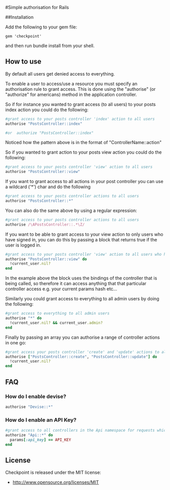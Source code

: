 #Simple authorisation for Rails

##Installation

Add the following to your gem file:

```
gem 'checkpoint'
```
and then run bundle install from your shell.

## How to use

By default all users get denied access to everything.

To enable a user to access/use a resource you must specify an authorisation rule to grant access. This is done using the "authorise" (or "authorize" for americans) method in the application controller.

So if for instance you wanted to grant access (to all users) to your posts index action you could do the following:

```ruby
#grant access to your posts controller 'index' action to all users
authorise "PostsController::index"

#or  authorize "PostsController::index"

```

Noticed how the pattern above is in the format of "ControllerName::action"

So if you wanted to grant action to your posts view action you could do the following:

```ruby
#grant access to your posts controller 'view' action to all users
authorise "PostsController::view"
```

If you want to grant access to all actions in your post controller you can use a wildcard ('*') char and do the following

```ruby
#grant access to your posts controller actions to all users
authorise "PostsController::*"
```

You can also do the same above by using a regular expression:

```ruby
#grant access to your posts controller actions to all users
authorise /\APostsController::.*\Z/
```

If you want to be able to grant access to your view action to only users who have signed in, you can do this by passing a block that returns true if the user is logged in.

```ruby
#grant access to your posts controller 'view' action to all users who have signed in
authorise "PostsController::view" do
  !current_user.nil?
end
```

In the example above the block uses the bindings of the controller that is being called, so therefore it can access anything that that particular controller access e.g. your current params hash etc...

Similarly you could grant access to everything to all admin users by doing the following:

```ruby
#grant access to everything to all admin users
authorise "*" do
  !current_user.nil? && current_user.admin?
end
```

Finally by passing an array you can authorise a range of controller actions in one go:

```ruby
#grant access your posts controller 'create' and 'update' actions to all users who have signed in
authorise ["PostsController::create", "PostsController::update"] do
  !current_user.nil?
end
```

## FAQ

### How do I enable devise?

```ruby
authorise "Devise::*"

```
### How do I enable an API Key?

```ruby
#grant access to all controllers in the Api namespace for requests which have the API key as a param
authorize "Api::*" do
  params[:api_key] == API_KEY
end

```


## License

Checkpoint is released under the MIT license:

* http://www.opensource.org/licenses/MIT
